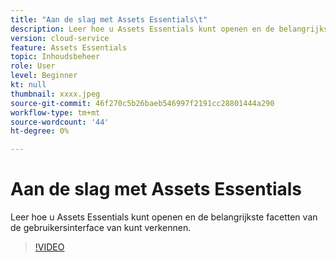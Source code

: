 ```yaml
---
title: "Aan de slag met Assets Essentials\t"
description: Leer hoe u Assets Essentials kunt openen en de belangrijkste facetten van de gebruikersinterface van kunt verkennen.
version: cloud-service
feature: Assets Essentials
topic: Inhoudsbeheer
role: User
level: Beginner
kt: null
thumbnail: xxxx.jpeg
source-git-commit: 46f270c5b26baeb546997f2191cc28801444a290
workflow-type: tm+mt
source-wordcount: '44'
ht-degree: 0%

---
```



# Aan de slag met Assets Essentials

Leer hoe u Assets Essentials kunt openen en de belangrijkste facetten van de gebruikersinterface van kunt verkennen.

>[!VIDEO](https://video.tv.adobe.com/v/xxx/?quality=9&learn=on)

